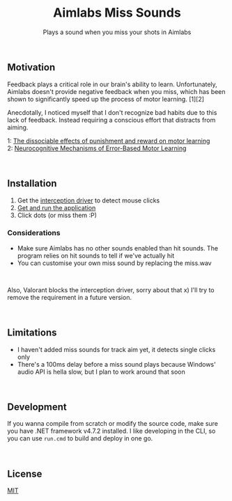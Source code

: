 <h1 align="center">Aimlabs Miss Sounds</h1>

<p align="center">Plays a sound when you miss your shots in Aimlabs</p>

<br>

## Motivation

Feedback plays a critical role in our brain's ability to learn. Unfortunately, Aimlabs doesn't provide negative feedback when you miss, which has been shown to significantly speed up the process of motor learning. [1][2]

Anecdotally, I noticed myself that I don't recognize bad habits due to this lack of feedback. Instead requiring a conscious effort that distracts from aiming.

1: [The dissociable effects of punishment and reward on motor learning](https://www.nature.com/articles/nn.3956)<br>
2: [Neurocognitive Mechanisms of Error-Based Motor Learning](https://link.springer.com/chapter/10.1007/978-1-4614-5465-6_3)

<br>

## Installation

1. Get the [interception driver](https://github.com/oblitum/Interception) to detect mouse clicks
2. [Get and run the application](/releases)
3. Click dots (or miss them :P)

### Considerations

- Make sure Aimlabs has no other sounds enabled than hit sounds. The program relies on hit sounds to tell if we've actually hit
- You can customise your own miss sound by replacing the miss.wav

<br>

Also, Valorant blocks the interception driver, sorry about that x) I'll try to remove the requirement in a future version.

<br>

## Limitations

- I haven't added miss sounds for track aim yet, it detects single clicks only
- There's a 100ms delay before a miss sound plays because Windows' audio API is hella slow, but I plan to work around that soon

<br>

## Development

If you wanna compile from scratch or modify the source code, make sure you have .NET framework v4.7.2 installed. I like developing in the CLI, so you can use `run.cmd` to build and deploy in one go.

<br>

## License

[MIT](LICENSE)
